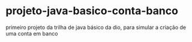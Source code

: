 # projeto-java-basico-conta-banco
primeiro projeto da trilha de java básico da dio, para simular a criação de uma conta em banco
